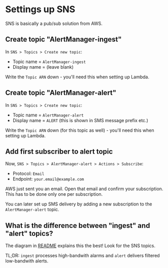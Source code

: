 Settings up SNS
===============

SNS is basically a pub/sub solution from AWS.


Create topic "AlertManager-ingest"
----------------------------------

In `SNS > Topics > Create new topic`:

- Topic name = `AlertManager-ingest`
- Display name = (leave blank)

Write the `Topic ARN` down - you'll need this when setting up Lambda.


Create topic "AlertManager-alert"
---------------------------------

In `SNS > Topics > Create new topic`:

- Topic name = `AlertManager-alert`
- Display name = `ALERT` (this is shown in SMS message prefix etc.)

Write the `Topic ARN` down (for this topic as well) - you'll need this when setting up Lambda.


Add first subscriber to alert topic
-----------------------------------

Now, `SNS > Topics > AlertManager-alert > Actions > Subscribe`:

- Protocol: `Email`
- Endpoint: `your.email@example.com`

AWS just sent you an email. Open that email and confirm your subscription.
This has to be done only one per subscription.

You can later set up SMS delivery by adding a new subscription to the `AlertManager-alert` topic.


What is the difference between "ingest" and "alert" topics?
-----------------------------------------------------------

The diagram in [README](../README.md) explains this the best! Look for the SNS topics.

TL;DR: `ingest` processes high-bandwith alarms and `alert` delivers filtered low-bandwith alerts.
